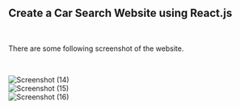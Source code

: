 <h2>Create a Car Search Website using React.js</h2><br/>
<p>There are some following screenshot of the website.</p><br/>

![Screenshot (14)](https://github.com/RahulKumar-9389/Project-1/assets/144117940/92adf80b-a475-4908-b85d-4c4a31bcdcb3)<br/>
![Screenshot (15)](https://github.com/RahulKumar-9389/Project-1/assets/144117940/3cd33350-27f7-4fd7-b452-cf559c5955e0)<br/>
![Screenshot (16)](https://github.com/RahulKumar-9389/Project-1/assets/144117940/72977885-24cc-497b-9766-7a53c72c10c3)<br/>
